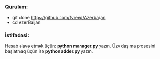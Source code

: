 ### Qurulum:


* git clone https://github.com/fvreed/Azerbaijan
* cd AzerBaijan


### İstifadəsi:

Hesab əlavə etmək üçün: **python manager.py** yazın.
Üzv daşıma prosesini başlatmaq üçün isə **python adder.py** yazın.
